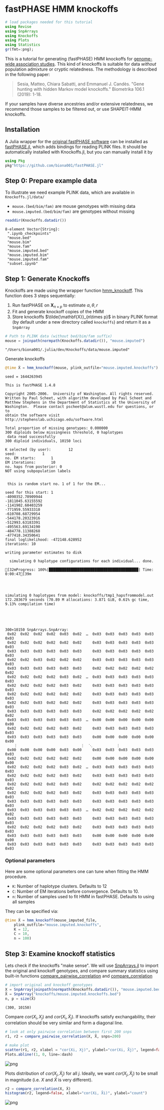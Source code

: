
# fastPHASE HMM knockoffs


```julia
# load packages needed for this tutorial
using Revise
using SnpArrays
using Knockoffs
using Plots
using Statistics
gr(fmt=:png);
```

This is a tutorial for generating (fastPHASE) HMM knockoffs for [genome-wide association studies](https://en.wikipedia.org/wiki/Genome-wide_association_study). This kind of knockoffs is suitable for data *without* population admixture or cryptic relatedness. The methodology is described in the following paper:

> Sesia, Matteo, Chiara Sabatti, and Emmanuel J. Candès. "Gene hunting with hidden Markov model knockoffs." Biometrika 106.1 (2019): 1-18.

If your samples have diverse ancestries and/or extensive relatedness, we recommend those samples to be filtered out, or use SHAPEIT-HMM knockoffs.

## Installation

A Julia wrapper for the [original fastPHASE software](http://scheet.org/software.html) can be installed as [fastPHASE.jl](https://github.com/biona001/fastPHASE.jl), which adds bindings for reading PLINK files. It should be automatically installed with Knockoffs.jl, but you can manually install it by

```julia
using Pkg
pkg"https://github.com/biona001/fastPHASE.jl"
```

## Step 0: Prepare example data

To illustrate we need example PLINK data, which are available in `Knockoffs.jl/data/`

+ `mouse.(bed/bim/fam)` are mouse genotypes with missing data
+ `mouse.imputed.(bed/bim/fam)` are genotypes without missing


```julia
readdir(Knockoffs.datadir())
```




    8-element Vector{String}:
     ".ipynb_checkpoints"
     "mouse.bed"
     "mouse.bim"
     "mouse.fam"
     "mouse.imputed.bed"
     "mouse.imputed.bim"
     "mouse.imputed.fam"
     "subset.ipynb"



## Step 1: Generate Knockoffs

Knockoffs are made using the wrapper function [hmm_knockoff](https://biona001.github.io/Knockoffs.jl/dev/man/api/#Knockoffs.hmm_knockoff). This function does 3 steps sequentially:

1. Run fastPHASE on $\mathbf{X}_{n\times p}$ to estimate $\alpha, \theta, r$
2. Fit and generate knockoff copies of the HMM 
3. Store knockoffs $\tilde{\mathbf{X}}_{n\times p}$ in binary PLINK format (by default under a new directory called `knockoffs`) and return it as a `SnpArray`


```julia
# Path to PLINK data (without bed/bim/fam suffix)
mouse = joinpath(normpath(Knockoffs.datadir()), "mouse.imputed")
```




    "/Users/biona001/.julia/dev/Knockoffs/data/mouse.imputed"



Generate knockoffs


```julia
@time X̃ = hmm_knockoff(mouse, plink_outfile="mouse.imputed.knockoffs")
```

    seed = 1644263945
    
    This is fastPHASE 1.4.8
    
    Copyright 2005-2006.  University of Washington. All rights reserved.
    Written by Paul Scheet, with algorithm developed by Paul Scheet and
    Matthew Stephens in the Department of Statistics at the University of
    Washington.  Please contact pscheet@alum.wustl.edu for questions, or to
    obtain the software visit
    http://stephenslab.uchicago.edu/software.html
    
    Total proportion of missing genotypes: 0.000000
    300 diploids below missingness threshold, 0 haplotypes
     data read successfully
    300 diploid individuals, 10150 loci
    
    K selected (by user): 		 12
    seed: 			 1
    no. EM starts: 		 1
    EM iterations: 		 10
    no. haps from posterior: 0
    NOT using subpopulation labels
    
    
     this is random start no. 1 of 1 for the EM...
    
    seed for this start: 1
    -4090352.70909944
    -1811045.63155592
    -1141902.60403259
    -771959.55933310
    -610708.68729954
    -544178.20323916
    -512993.63183391
    -495563.69134190
    -484778.11388268
    -477418.34350641
    final loglikelihood: -472148.628952
    iterations: 10
    
    writing parameter estimates to disk
    
      simulating 0 haplotype configurations for each individual... done.
    
    [32mProgress: 100%|█████████████████████████████████████████| Time: 0:00:47[39m


    
    
    simulating 0 haplotypes from model: knockoffs/tmp1_hapsfrommodel.out
    172.283679 seconds (70.89 M allocations: 3.871 GiB, 0.61% gc time, 9.13% compilation time)





    300×10150 SnpArrays.SnpArray:
     0x02  0x02  0x02  0x02  0x03  0x02  …  0x03  0x03  0x03  0x03  0x03  0x03
     0x02  0x02  0x02  0x02  0x02  0x02     0x03  0x03  0x03  0x03  0x03  0x03
     0x03  0x03  0x03  0x03  0x03  0x03     0x03  0x03  0x03  0x03  0x03  0x03
     0x02  0x02  0x03  0x02  0x02  0x02     0x03  0x03  0x03  0x03  0x03  0x03
     0x03  0x03  0x03  0x03  0x03  0x03     0x02  0x02  0x02  0x02  0x02  0x02
     0x02  0x02  0x02  0x02  0x03  0x02  …  0x03  0x03  0x03  0x03  0x03  0x03
     0x02  0x02  0x02  0x02  0x03  0x02     0x03  0x03  0x03  0x03  0x03  0x03
     0x02  0x02  0x02  0x02  0x02  0x02     0x03  0x03  0x03  0x03  0x03  0x03
     0x02  0x02  0x03  0x02  0x02  0x02     0x03  0x03  0x03  0x03  0x03  0x03
     0x03  0x03  0x03  0x03  0x03  0x03     0x02  0x02  0x02  0x02  0x02  0x02
     0x03  0x03  0x03  0x03  0x03  0x03  …  0x00  0x00  0x00  0x00  0x00  0x00
     0x02  0x02  0x02  0x02  0x03  0x02     0x03  0x03  0x03  0x03  0x03  0x03
     0x03  0x03  0x03  0x03  0x03  0x03     0x00  0x00  0x00  0x00  0x00  0x00
        ⋮                             ⋮  ⋱           ⋮                    
     0x00  0x00  0x00  0x00  0x03  0x00     0x03  0x03  0x03  0x03  0x03  0x03
     0x02  0x02  0x02  0x02  0x02  0x02     0x00  0x00  0x00  0x00  0x00  0x00
     0x02  0x02  0x02  0x02  0x03  0x02  …  0x03  0x03  0x03  0x03  0x03  0x03
     0x02  0x02  0x02  0x02  0x03  0x02     0x03  0x03  0x03  0x03  0x03  0x03
     0x02  0x02  0x02  0x02  0x03  0x02     0x02  0x02  0x02  0x02  0x02  0x02
     0x02  0x02  0x02  0x02  0x03  0x02     0x03  0x03  0x03  0x03  0x03  0x03
     0x03  0x03  0x03  0x03  0x03  0x03     0x03  0x03  0x03  0x03  0x03  0x03
     0x03  0x03  0x03  0x03  0x03  0x03  …  0x02  0x02  0x02  0x02  0x02  0x02
     0x03  0x03  0x03  0x03  0x03  0x03     0x03  0x03  0x03  0x03  0x03  0x03
     0x02  0x02  0x02  0x02  0x03  0x02     0x03  0x03  0x03  0x03  0x03  0x03
     0x03  0x03  0x03  0x03  0x03  0x03     0x00  0x00  0x00  0x00  0x00  0x00
     0x03  0x03  0x03  0x03  0x03  0x03     0x03  0x03  0x03  0x03  0x03  0x03



### Optional parameters

Here are some optional parameters one can tune when fitting the HMM procedure. 

+ `K`: Number of haplotype clusters. Defaults to 12
+ `C`: Number of EM iterations before convergence. Defaults to 10.
+ `n`: Number of samples used to fit HMM in fastPHASE. Defaults to using all samples

They can be specified via:

```julia
@time X̃ = hmm_knockoff(mouse_imputed_file,
    plink_outfile="mouse.imputed.knockoffs",
    K = 12,
    C = 10,
    n = 100)
```

## Step 3: Examine knockoff statistics

Lets check if the knockoffs "make sense". We will use [SnpArrays.jl](https://github.com/OpenMendel/SnpArrays.jl) to import the original and knockoff genotypes, and compare summary statistics using built-in functions [compare_pairwise_correlation](https://biona001.github.io/Knockoffs.jl/dev/man/api/#Knockoffs.compare_pairwise_correlation) and [compare_correlation](https://biona001.github.io/Knockoffs.jl/dev/man/api/#Knockoffs.compare_correlation)


```julia
# import original and knockoff genotypes
X = SnpArray(joinpath(normpath(Knockoffs.datadir()), "mouse.imputed.bed"))
X̃ = SnpArray("knockoffs/mouse.imputed.knockoffs.bed")
n, p = size(X̃)
```




    (300, 10150)



Compare $cor(X_i, X_j)$ and $cor(X_i, \tilde{X}_j)$. If knockoffs satisfy exchangability, their correlation should be very similar and form a diagonal line. 


```julia
# look at only pairwise correlation between first 200 snps
r1, r2 = compare_pairwise_correlation(X, X̃, snps=200)

# make plot
scatter(r1, r2, xlabel = "cor(Xi, Xj)", ylabel="cor(Xi, X̃j)", legend=false)
Plots.abline!(1, 0, line=:dash)
```




![png](output_14_0.png)



Plots distribution of $cor(X_j, \tilde{X}_j)$ for all $j$. Ideally, we want $cor(X_j, \tilde{X}_j)$ to be small in magnitude (i.e. $X$ and $\tilde{X}$ is very different).


```julia
r2 = compare_correlation(X, X̃)
histogram(r2, legend=false, xlabel="cor(Xi, X̃i)", ylabel="count")
```




![png](output_16_0.png)


